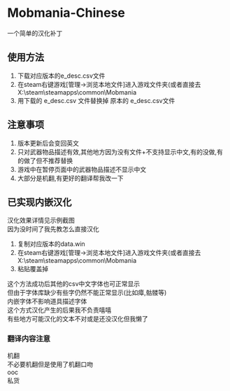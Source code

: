 # Mobmania-Chinese
一个简单的汉化补丁  

## 使用方法
1. 下载对应版本的e_desc.csv文件
2. 在steam右键游戏[管理->浏览本地文件]进入游戏文件夹(或者直接去X:\steam\steamapps\common\Mobmania
3. 用下载的 e_desc.csv 文件替换掉 原本的 e_desc.csv文件
   
## 注意事项
1. 版本更新后会变回英文
2. 只对武器物品描述有效,其他地方因为没有文件+不支持显示中文,有的没做,有的做了但不推荐替换
3. 游戏中在暂停页面中的武器物品描述不显示中文
4. 大部分是机翻,有更好的翻译帮我改一下

## 已实现内嵌汉化
汉化效果详情见示例截图  
因为没时间了我先教怎么直接汉化  

1. 复制对应版本的data.win
2. 在steam右键游戏[管理->浏览本地文件]进入游戏文件夹(或者直接去X:\steam\steamapps\common\Mobmania
3. 粘贴覆盖掉

这个方法成功后其他的csv中文字体也可正常显示  
但由于字体库缺少有些字仍然不能正常显示(比如瘴,骷髅等)  
内嵌字体不影响道具描述字体  
这个方式汉化产生的后果我不负责嘻嘻  
有些地方可能汉化的文本不对或是还没汉化但我懒了  

### 翻译内容注意
机翻  
不必要机翻但是使用了机翻口吻  
ooc  
私货  